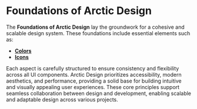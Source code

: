 # Foundations of Arctic Design

The **Foundations of Arctic Design** lay the groundwork for a cohesive and scalable design system. These foundations include essential elements such as:

- [**Colors**](/foundations/colors)
- [**Icons**](/foundations/icons)

Each aspect is carefully structured to ensure consistency and flexibility across all UI components. Arctic Design prioritizes accessibility, modern aesthetics, and performance, providing a solid base for building intuitive and visually appealing user experiences. These core principles support seamless collaboration between design and development, enabling scalable and adaptable design across various projects.
